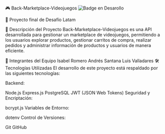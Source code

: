 🎮 Back-Marketplace-Videojuegos
![Badge en Desarollo](https://img.shields.io/badge/STATUS-EN%20DESAROLLO-green)


📅 Proyecto final de Desafío Latam

🚀 Descripción del Proyecto
Back-Marketplace-Videojuegos es una API desarrollada para gestionar un marketplace de videojuegos, permitiendo a los usuarios explorar productos, gestionar carritos de compra, realizar pedidos y administrar información de productos y usuarios de manera eficiente.

👥 Integrantes del Equipo
Isabel Romero
Andrés Santana
Luis Valladares
🛠️ Tecnologías Utilizadas
El desarrollo de este proyecto está respaldado por las siguientes tecnologías:

Backend:

Node.js
Express.js
PostgreSQL
JWT (JSON Web Tokens)
Seguridad y Encriptación:

bcrypt.js
Variables de Entorno:

dotenv
Control de Versiones:

Git
GitHub
